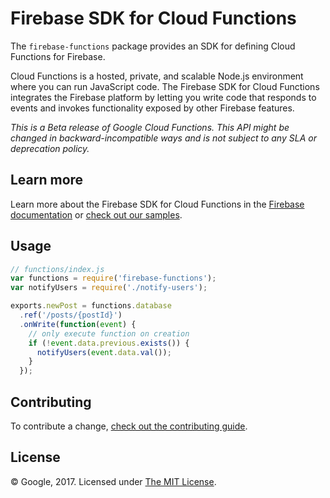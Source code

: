 # Firebase SDK for Cloud Functions

The `firebase-functions` package provides an SDK for defining Cloud Functions for Firebase.

Cloud Functions is a hosted, private, and scalable Node.js environment where you can run JavaScript code. The Firebase SDK for Cloud Functions integrates the Firebase platform by letting you write code that responds to events and invokes functionality exposed by other Firebase features.

_This is a Beta release of Google Cloud Functions. This API might be changed in backward-incompatible ways and is not subject to any SLA or deprecation policy._


## Learn more

Learn more about the Firebase SDK for Cloud Functions in the [Firebase documentation](https://firebase.google.com/docs/functions/) or [check out our samples](https://github.com/firebase/functions-samples).

## Usage

```js
// functions/index.js
var functions = require('firebase-functions');
var notifyUsers = require('./notify-users');

exports.newPost = functions.database
  .ref('/posts/{postId}')
  .onWrite(function(event) {
    // only execute function on creation
    if (!event.data.previous.exists()) {
      notifyUsers(event.data.val());
    }
  });
```

## Contributing

To contribute a change, [check out the contributing guide](.github/CONTRIBUTING.md).

## License

© Google, 2017. Licensed under [The MIT License](LICENSE).
